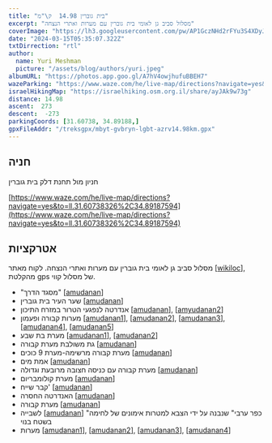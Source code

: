 ```yaml
---
title: "בית גוברין 14.98  ק\"מ"
excerpt: "מסלול סביב גן לאומי בית גוברין עם מערות ואתרי הנצחה"
coverImage: "https://lh3.googleusercontent.com/pw/AP1GczNHd2rFYu3S4XDyJPHPWpEPRr3_vphIqWg4sgbgLIfE29bW-_8MickAwq--UVOKj7jvpjNuLCaC-SNzl3a09MIaQpgz4EYuxqzfBGYHgjuBbH0Vtnts=w1300-h630"
date: "2024-03-15T05:35:07.322Z"
txtDirrection: "rtl"
author:
  name: Yuri Meshman
  picture: "/assets/blog/authors/yuri.jpeg"
albumURL: "https://photos.app.goo.gl/A7hV4owjhufuBBEH7"
wazeParking: "https://www.waze.com/he/live-map/directions?navigate=yes&to=ll.31.80910179%2C35.01747251"
israelHikingMap: "https://israelhiking.osm.org.il/share/ayJAk9w73g"
distance: 14.98
ascent:  273
descent:  -273
parkingCoords: [31.60738, 34.89188,]
gpxFileAddr: "/treksgpx/mbyt-gvbryn-lgbt-azrv14.98km.gpx"
---
```

## חניה
חניון מול תחנת דלק בית גוברין

[https://www.waze.com/he/live-map/directions?navigate=yes&to=ll.31.60738326%2C34.89187594](https://www.waze.com/he/live-map/directions?navigate=yes&to=ll.31.60738326%2C34.89187594)

## אטרקציות
מסלול סביב גן לאומי בית גוברין עם מערות ואתרי הנצחה. לקוח מאתר \[[wikiloc](https://www.wikiloc.com/hiking-trails/mbyt-gvbryn-lgbt-azrv-51691136)\], מהקלטת gps של מסלול קווי.

- "מסגד הדרך"  \[[amudanan](https://amudanan.co.il/#!wiki=P397936)\]
- שער העיר בית גוברין \[[amudanan](https://amudanan.co.il/#!wiki=P235527)\]
- אנדרטה לנפגעי הטרור במזרח התיכון \[[amudanan](https://amudanan.co.il/#!wiki=P616157)\], \[[amyudanan2](https://amudanan.co.il/#!wiki=P390670)\]
- מערות קבורה ופעמון \[[amudanan1](https://amudanan.co.il/#!wiki=P318132)], \[[amudanan2](https://amudanan.co.il/#!wiki=P871864)\], \[[amudanan3](https://amudanan.co.il/#!wiki=P871864)\], \[[amudanan4](https://amudanan.co.il/#!wiki=P577908)\], \[[amudanan5](https://amudanan.co.il/#!wiki=P577908)\]
- מערת בת שבע \[[amudanan1](https://amudanan.co.il/#!wiki=P748321)], \[[amudanan2](https://amudanan.co.il/#!wiki=P248617)\]
- גת משולבת מערת קבורה \[[amudanan](https://amudanan.co.il/#!wiki=P978026)\]
- מערת קבורה מרשימה-מערת 9 כוכים \[[amudanan](https://amudanan.co.il/#!wiki=P275018)\]
- אמת מים \[[amudanan](https://amudanan.co.il/#!wiki=P339495)\]
- מערת קבורה עם כניסה חצובה מרובעת וגדולה \[[amudanan](https://amudanan.co.il/#!wiki=P740685)\]
- מערת קולומבריום \[[amudanan](https://amudanan.co.il/#!wiki=P850003)\]
- קבר שייח' \[[amudanan](https://amudanan.co.il/#!wiki=P632535)\]
- האנדרטה החסרה \[[amudanan](https://amudanan.co.il/#!wiki=P25160)\]
- מערת קבורה \[[amudanan](https://amudanan.co.il/#!wiki=P173557)\]
- לשבייה \[[amudanan](https://amudanan.co.il/#!wiki=P451612)] "כפר ערבי" שנבנה על ידי הצבא למטרות אימונים של לחימה בשטח בנוי
- מערות  \[[amudanan1](https://amudanan.co.il/#!wiki=P704362)\],  \[[amudanan2](https://amudanan.co.il/#!wiki=P535767)\],  \[[amudanan3](https://amudanan.co.il/#!wiki=P155721)\], \[[amudanan4](https://amudanan.co.il/#!wiki=P810455)\]